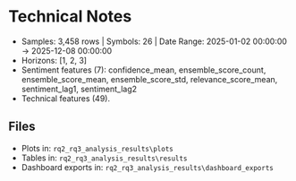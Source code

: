 # Technical Notes
- Samples: 3,458 rows | Symbols: 26 | Date Range: 2025-01-02 00:00:00 → 2025-12-08 00:00:00
- Horizons: [1, 2, 3]
- Sentiment features (7): confidence_mean, ensemble_score_count, ensemble_score_mean, ensemble_score_std, relevance_score_mean, sentiment_lag1, sentiment_lag2
- Technical features (49).

## Files
- Plots in: `rq2_rq3_analysis_results\plots`
- Tables in: `rq2_rq3_analysis_results\results`
- Dashboard exports in: `rq2_rq3_analysis_results\dashboard_exports`